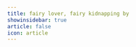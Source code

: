 ```yaml
---
title: fairy lover, fairy kidnapping by 
showinsidebar: true 
article: false 
icon: article 
---
```

